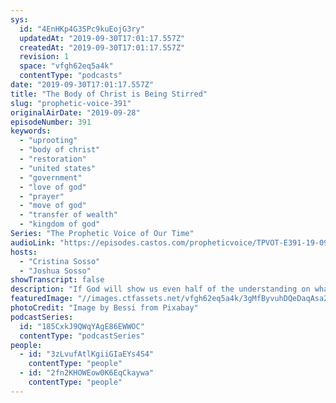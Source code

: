 ```yaml
---
sys:
  id: "4EnHKp4G3SPc9kuEojG3ry"
  updatedAt: "2019-09-30T17:01:17.557Z"
  createdAt: "2019-09-30T17:01:17.557Z"
  revision: 1
  space: "vfgh62eq5a4k"
  contentType: "podcasts"
date: "2019-09-30T17:01:17.557Z"
title: "The Body of Christ is Being Stirred"
slug: "prophetic-voice-391"
originalAirDate: "2019-09-28"
episodeNumber: 391
keywords:
  - "uprooting"
  - "body of christ"
  - "restoration"
  - "united states"
  - "government"
  - "love of god"
  - "prayer"
  - "move of god"
  - "transfer of wealth"
  - "kingdom of god"
Series: "The Prophetic Voice of Our Time"
audioLink: "https://episodes.castos.com/propheticvoice/TPVOT-E391-19-09-28-29-The-Body-of-Christ-is-Being-Stirred.mp3"
hosts:
  - "Cristina Sosso"
  - "Joshua Sosso"
showTranscript: false
description: "If God will show us even half of the understanding on what is already (taking) place, all the wickedness that is happening in Washington D.C., we will be so shocked and we will be disheartened. But we are united now, and I know that most of you if not all of you are being stirred for the past few weeks, for the past month, that there is something going on and said, “What can I do?” But the body of Christ is being stirred..."
featuredImage: "//images.ctfassets.net/vfgh62eq5a4k/3gMfByvuhDQeDaqAsa2Ks7/a88434a59e882968bd3705ec5b05cf43/tree-832079.jpg"
photoCredit: "Image by Bessi from Pixabay"
podcastSeries:
  id: "185CxkJ9QWqYAgE86EWWOC"
  contentType: "podcastSeries"
people:
  - id: "3zLvufAtlKgiiGIaEYs4S4"
    contentType: "people"
  - id: "2fn2KHOWEow0K6EqCkaywa"
    contentType: "people"
---
```

